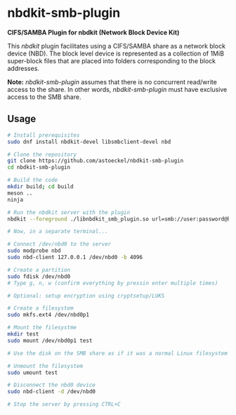 # nbdkit-smb-plugin
**CIFS/SAMBA Plugin for nbdkit (Network Block Device Kit)**

This *nbdkit* plugin facilitates using a CIFS/SAMBA share as a network block device (NBD). The block level device is represented as a collection of 1MiB super-block files that are placed into folders corresponding to the block addresses.

**Note:** *nbdkit-smb-plugin* assumes that there is no concurrent read/write access to the share. In other words, *nbdkit-smb-plugin* must have exclusive access to the SMB share.

## Usage

```sh
# Install prerequisites
sudo dnf install nbdkit-devel libsmbclient-devel nbd

# Clone the repository
git clone https://github.com/astoeckel/nbdkit-smb-plugin
cd nbdkit-smb-plugin

# Build the code
mkdir build; cd build
meson ..
ninja

# Run the nbdkit server with the plugin
nbdkit --foreground ./libnbdkit_smb_plugin.so url=smb://user:password@host/Share/path/to/folder_representing_the_disk/

# Now, in a separate terminal...

# Connect /dev/nbd0 to the server
sudo modprobe nbd
sudo nbd-client 127.0.0.1 /dev/nbd0 -b 4096

# Create a partition
sudo fdisk /dev/nbd0
# Type g, n, w (confirm everything by pressin enter multiple times)

# Optional: setup encryption using cryptsetup/LUKS

# Create a filesystem
sudo mkfs.ext4 /dev/nbd0p1

# Mount the filesystme
mkdir test
sudo mount /dev/nbd0p1 test

# Use the disk on the SMB share as if it was a normal Linux filesystem

# Unmount the filesystem
sudo umount test

# Disconnect the nbd0 device
sudo nbd-client -d /dev/nbd0

# Stop the server by pressing CTRL+C
```
